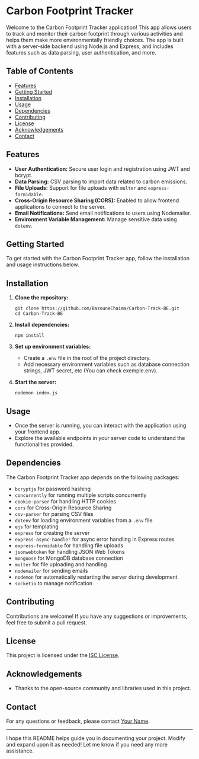 
# Carbon Footprint Tracker

Welcome to the Carbon Footprint Tracker application! This app allows users to track and monitor their carbon footprint through various activities and helps them make more environmentally friendly choices. The app is built with a server-side backend using Node.js and Express, and includes features such as data parsing, user authentication, and more.

## Table of Contents

- [Features](#features)
- [Getting Started](#getting-started)
- [Installation](#installation)
- [Usage](#usage)
- [Dependencies](#dependencies)
- [Contributing](#contributing)
- [License](#license)
- [Acknowledgements](#acknowledgements)
- [Contact](#contact)

## Features

- **User Authentication:** Secure user login and registration using JWT and bcrypt.
- **Data Parsing:** CSV parsing to import data related to carbon emissions.
- **File Uploads:** Support for file uploads with `multer` and `express-formidable`.
- **Cross-Origin Resource Sharing (CORS):** Enabled to allow frontend applications to connect to the server.
- **Email Notifications:** Send email notifications to users using Nodemailer.
- **Environment Variable Management:** Manage sensitive data using `dotenv`.

## Getting Started

To get started with the Carbon Footprint Tracker app, follow the installation and usage instructions below.

## Installation

1. **Clone the repository:**
    ```shell
    git clone https://github.com/BazouneChaima/Carbon-Track-BE.git
    cd Carbon-Track-BE
    ```

2. **Install dependencies:**
    ```shell
    npm install
    ```

3. **Set up environment variables:**
    - Create a `.env` file in the root of the project directory.
    - Add necessary environment variables such as database connection strings, JWT secret, etc (You can check exemple.env).
  
4. **Start the server:**
    ```shell
    nodemon index.js
    ```

## Usage

- Once the server is running, you can interact with the application using your frontend app.
- Explore the available endpoints in your server code to understand the functionalities provided.

## Dependencies

The Carbon Footprint Tracker app depends on the following packages:

- `bcryptjs` for password hashing
- `concurrently` for running multiple scripts concurrently
- `cookie-parser` for handling HTTP cookies
- `cors` for Cross-Origin Resource Sharing
- `csv-parser` for parsing CSV files
- `dotenv` for loading environment variables from a `.env` file
- `ejs` for templating
- `express` for creating the server
- `express-async-handler` for async error handling in Express routes
- `express-formidable` for handling file uploads
- `jsonwebtoken` for handling JSON Web Tokens
- `mongoose` for MongoDB database connection
- `multer` for file uploading and handling
- `nodemailer` for sending emails
- `nodemon` for automatically restarting the server during development
- `socketio` to manage notification

## Contributing

Contributions are welcome! If you have any suggestions or improvements, feel free to submit a pull request.

## License

This project is licensed under the [ISC License](LICENSE).

## Acknowledgements

- Thanks to the open-source community and libraries used in this project.

## Contact

For any questions or feedback, please contact [Your Name](mailto:your.email@example.com).

---

I hope this README helps guide you in documenting your project. Modify and expand upon it as needed! Let me know if you need any more assistance.
